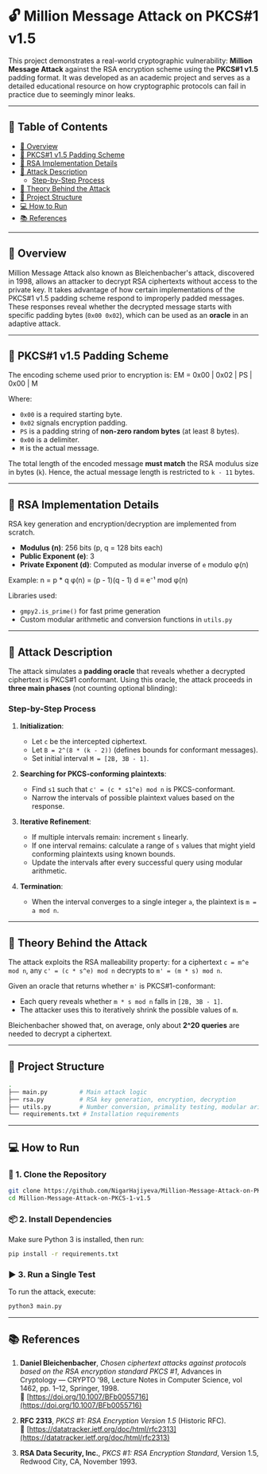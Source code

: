 # 🔓 Million Message Attack on PKCS#1 v1.5

This project demonstrates a real-world cryptographic vulnerability: **Million Message Attack** against the RSA encryption scheme using the **PKCS#1 v1.5** padding format. It was developed as an academic project and serves as a detailed educational resource on how cryptographic protocols can fail in practice due to seemingly minor leaks.

---

## 📌 Table of Contents

- [📖 Overview](#-overview)
- [📜 PKCS#1 v1.5 Padding Scheme](#-pkcs1-v15-padding-scheme)
- [🔐 RSA Implementation Details](#-rsa-implementation-details)
- [🚨 Attack Description](#-attack-description)
  - [Step-by-Step Process](#step-by-step-process)
- [🧠 Theory Behind the Attack](#-theory-behind-the-attack)
- [📁 Project Structure](#-project-structure)
- [💻 How to Run](#-how-to-run)
- [📚 References](#-references)


---

## 📖 Overview

Million Message Attack also known as Bleichenbacher's attack, discovered in 1998, allows an attacker to decrypt RSA ciphertexts without access to the private key. It takes advantage of how certain implementations of the PKCS#1 v1.5 padding scheme respond to improperly padded messages. These responses reveal whether the decrypted message starts with specific padding bytes (`0x00 0x02`), which can be used as an **oracle** in an adaptive attack.

---

## 📜 PKCS#1 v1.5 Padding Scheme

The encoding scheme used prior to encryption is:
EM = 0x00 | 0x02 | PS | 0x00 | M


Where:
- `0x00` is a required starting byte.
- `0x02` signals encryption padding.
- `PS` is a padding string of **non-zero random bytes** (at least 8 bytes).
- `0x00` is a delimiter.
- `M` is the actual message.

The total length of the encoded message **must match** the RSA modulus size in bytes (`k`). Hence, the actual message length is restricted to `k - 11` bytes.

---

## 🔐 RSA Implementation Details

RSA key generation and encryption/decryption are implemented from scratch.

- **Modulus (n)**: 256 bits (p, q = 128 bits each)
- **Public Exponent (e)**: 3
- **Private Exponent (d)**: Computed as modular inverse of `e` modulo φ(n)

Example:
n = p * q
φ(n) = (p - 1)(q - 1)
d ≡ e⁻¹ mod φ(n)

Libraries used:
- `gmpy2.is_prime()` for fast prime generation
- Custom modular arithmetic and conversion functions in `utils.py`

---

## 🚨 Attack Description

The attack simulates a **padding oracle** that reveals whether a decrypted ciphertext is PKCS#1 conformant. Using this oracle, the attack proceeds in **three main phases** (not counting optional blinding):

### Step-by-Step Process

1. **Initialization**:
   - Let `c` be the intercepted ciphertext.
   - Let `B = 2^(8 * (k - 2))` (defines bounds for conformant messages).
   - Set initial interval `M = [2B, 3B - 1]`.

2. **Searching for PKCS-conforming plaintexts**:
   - Find `s1` such that `c' = (c * s1^e) mod n` is PKCS-conformant.
   - Narrow the intervals of possible plaintext values based on the response.

3. **Iterative Refinement**:
   - If multiple intervals remain: increment `s` linearly.
   - If one interval remains: calculate a range of `s` values that might yield conforming plaintexts using known bounds.
   - Update the intervals after every successful query using modular arithmetic.

4. **Termination**:
   - When the interval converges to a single integer `a`, the plaintext is `m = a mod n`.

---

## 🧠 Theory Behind the Attack

The attack exploits the RSA malleability property: for a ciphertext `c = m^e mod n`, any `c' = (c * s^e) mod n` decrypts to `m' = (m * s) mod n`.

Given an oracle that returns whether `m'` is PKCS#1-conformant:
- Each query reveals whether `m * s mod n` falls in `[2B, 3B - 1]`.
- The attacker uses this to iteratively shrink the possible values of `m`.

Bleichenbacher showed that, on average, only about **2^20 queries** are needed to decrypt a ciphertext.

---

## 📁 Project Structure

```bash
.
├── main.py         # Main attack logic
├── rsa.py          # RSA key generation, encryption, decryption
├── utils.py        # Number conversion, primality testing, modular arithmetic
└── requirements.txt # Installation requirements
```
---
## 💻 How to Run

### 🔧 1. Clone the Repository
```bash
git clone https://github.com/NigarHajiyeva/Million-Message-Attack-on-PKCS-1-v1.5.git
cd Million-Message-Attack-on-PKCS-1-v1.5
```
### 📦 2. Install Dependencies
Make sure Python 3 is installed, then run:
```bash
pip install -r requirements.txt
```
### ▶️ 3. Run a Single Test
To run the attack, execute:
```bash
python3 main.py
```
---
## 📚 References

1. **Daniel Bleichenbacher**, *Chosen ciphertext attacks against protocols based on the RSA encryption standard PKCS #1*, Advances in Cryptology — CRYPTO ’98, Lecture Notes in Computer Science, vol 1462, pp. 1–12, Springer, 1998.  
   🔗 [https://doi.org/10.1007/BFb0055716](https://doi.org/10.1007/BFb0055716)

2. **RFC 2313**, *PKCS #1: RSA Encryption Version 1.5* (Historic RFC).  
   🔗 [https://datatracker.ietf.org/doc/html/rfc2313](https://datatracker.ietf.org/doc/html/rfc2313)
3. **RSA Data Security, Inc.**, *PKCS #1: RSA Encryption Standard*, Version 1.5, Redwood City, CA, November 1993. 


